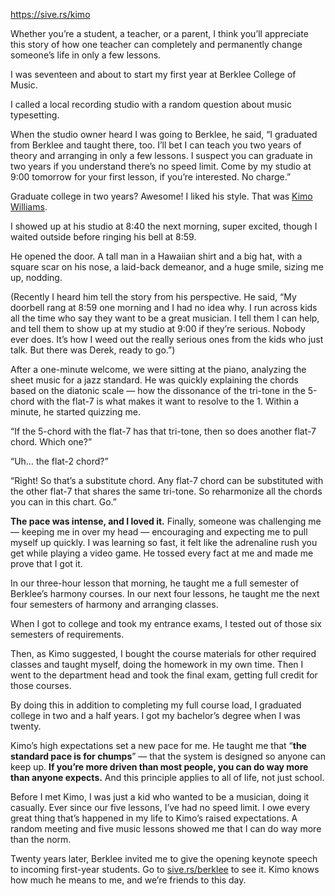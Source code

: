 
https://sive.rs/kimo

Whether you’re a student, a teacher, or a parent, I think you’ll appreciate this story of how one teacher can completely and permanently change someone’s life in only a few lessons.

I was seventeen and about to start my first year at Berklee College of Music.

I called a local recording studio with a random question about music typesetting.

When the studio owner heard I was going to Berklee, he said, “I graduated from Berklee and taught there, too. I’ll bet I can teach you two years of theory and arranging in only a few lessons. I suspect you can graduate in two years if you understand there’s no speed limit. Come by my studio at 9:00 tomorrow for your first lesson, if you’re interested. No charge.”

Graduate college in two years? Awesome! I liked his style. That was [Kimo Williams](https://jkimowilliams.com/).

I showed up at his studio at 8:40 the next morning, super excited, though I waited outside before ringing his bell at 8:59.

He opened the door. A tall man in a Hawaiian shirt and a big hat, with a square scar on his nose, a laid-back demeanor, and a huge smile, sizing me up, nodding.

(Recently I heard him tell the story from his perspective. He said, “My doorbell rang at 8:59 one morning and I had no idea why. I run across kids all the time who say they want to be a great musician. I tell them I can help, and tell them to show up at my studio at 9:00 if they’re serious. Nobody ever does. It’s how I weed out the really serious ones from the kids who just talk. But there was Derek, ready to go.”)

After a one-minute welcome, we were sitting at the piano, analyzing the sheet music for a jazz standard. He was quickly explaining the chords based on the diatonic scale — how the dissonance of the tri-tone in the 5-chord with the flat-7 is what makes it want to resolve to the 1. Within a minute, he started quizzing me.

“If the 5-chord with the flat-7 has that tri-tone, then so does another flat-7 chord. Which one?”

“Uh… the flat-2 chord?”

“Right! So that’s a substitute chord. Any flat-7 chord can be substituted with the other flat-7 that shares the same tri-tone. So reharmonize all the chords you can in this chart. Go.”

**The pace was intense, and I loved it.** Finally, someone was challenging me — keeping me in over my head — encouraging and expecting me to pull myself up quickly. I was learning so fast, it felt like the adrenaline rush you get while playing a video game. He tossed every fact at me and made me prove that I got it.

In our three-hour lesson that morning, he taught me a full semester of Berklee’s harmony courses. In our next four lessons, he taught me the next four semesters of harmony and arranging classes.

When I got to college and took my entrance exams, I tested out of those six semesters of requirements.

Then, as Kimo suggested, I bought the course materials for other required classes and taught myself, doing the homework in my own time. Then I went to the department head and took the final exam, getting full credit for those courses.

By doing this in addition to completing my full course load, I graduated college in two and a half years. I got my bachelor’s degree when I was twenty.

Kimo’s high expectations set a new pace for me. He taught me that “**the standard pace is for chumps**” — that the system is designed so anyone can keep up. **If you’re more driven than most people, you can do way more than anyone expects.** And this principle applies to all of life, not just school.

Before I met Kimo, I was just a kid who wanted to be a musician, doing it casually. Ever since our five lessons, I’ve had no speed limit. I owe every great thing that’s happened in my life to Kimo’s raised expectations. A random meeting and five music lessons showed me that I can do way more than the norm.

Twenty years later, Berklee invited me to give the opening keynote speech to incoming first-year students. Go to [sive.rs/berklee](https://sive.rs/berklee) to see it. Kimo knows how much he means to me, and we’re friends to this day.
